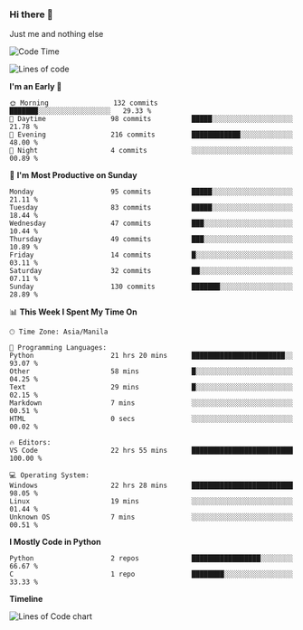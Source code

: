 ### Hi there 👋

Just me and nothing else


<!--START_SECTION:waka-->
![Code Time](http://img.shields.io/badge/Code%20Time-50%20hrs%2025%20mins-blue)

![Lines of code](https://img.shields.io/badge/From%20Hello%20World%20I%27ve%20Written-902.6%20thousand%20lines%20of%20code-blue)

**I'm an Early 🐤** 

```text
🌞 Morning                132 commits         ███████░░░░░░░░░░░░░░░░░░   29.33 % 
🌆 Daytime                98 commits          █████░░░░░░░░░░░░░░░░░░░░   21.78 % 
🌃 Evening                216 commits         ████████████░░░░░░░░░░░░░   48.00 % 
🌙 Night                  4 commits           ░░░░░░░░░░░░░░░░░░░░░░░░░   00.89 % 
```
📅 **I'm Most Productive on Sunday** 

```text
Monday                   95 commits          █████░░░░░░░░░░░░░░░░░░░░   21.11 % 
Tuesday                  83 commits          █████░░░░░░░░░░░░░░░░░░░░   18.44 % 
Wednesday                47 commits          ███░░░░░░░░░░░░░░░░░░░░░░   10.44 % 
Thursday                 49 commits          ███░░░░░░░░░░░░░░░░░░░░░░   10.89 % 
Friday                   14 commits          █░░░░░░░░░░░░░░░░░░░░░░░░   03.11 % 
Saturday                 32 commits          ██░░░░░░░░░░░░░░░░░░░░░░░   07.11 % 
Sunday                   130 commits         ███████░░░░░░░░░░░░░░░░░░   28.89 % 
```


📊 **This Week I Spent My Time On** 

```text
🕑︎ Time Zone: Asia/Manila

💬 Programming Languages: 
Python                   21 hrs 20 mins      ███████████████████████░░   93.07 % 
Other                    58 mins             █░░░░░░░░░░░░░░░░░░░░░░░░   04.25 % 
Text                     29 mins             █░░░░░░░░░░░░░░░░░░░░░░░░   02.15 % 
Markdown                 7 mins              ░░░░░░░░░░░░░░░░░░░░░░░░░   00.51 % 
HTML                     0 secs              ░░░░░░░░░░░░░░░░░░░░░░░░░   00.02 % 

🔥 Editors: 
VS Code                  22 hrs 55 mins      █████████████████████████   100.00 % 

💻 Operating System: 
Windows                  22 hrs 28 mins      █████████████████████████   98.05 % 
Linux                    19 mins             ░░░░░░░░░░░░░░░░░░░░░░░░░   01.44 % 
Unknown OS               7 mins              ░░░░░░░░░░░░░░░░░░░░░░░░░   00.51 % 
```

**I Mostly Code in Python** 

```text
Python                   2 repos             █████████████████░░░░░░░░   66.67 % 
C                        1 repo              ████████░░░░░░░░░░░░░░░░░   33.33 % 
```



**Timeline**

![Lines of Code chart](https://raw.githubusercontent.com/mauring55/mauring55/main/assets/bar_graph.png)


<!--END_SECTION:waka-->
